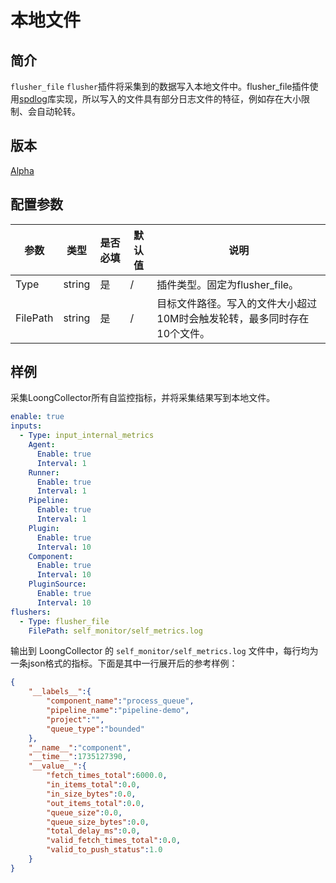# 本地文件

## 简介

`flusher_file` `flusher`插件将采集到的数据写入本地文件中。flusher\_file插件使用[spdlog](https://github.com/gabime/spdlog)库实现，所以写入的文件具有部分日志文件的特征，例如存在大小限制、会自动轮转。

## 版本

[Alpha](../../stability-level.md)

## 配置参数

|  **参数**  |  **类型**  |  **是否必填**  |  **默认值**  |  **说明**  |
| --- | --- | --- | --- | --- |
|  Type  |  string  |  是  |  /  |  插件类型。固定为flusher\_file。  |
|  FilePath  |  string  |  是  |  /  |  目标文件路径。写入的文件大小超过10M时会触发轮转，最多同时存在10个文件。  |

## 样例

采集LoongCollector所有自监控指标，并将采集结果写到本地文件。

``` yaml
enable: true
inputs:
  - Type: input_internal_metrics
    Agent:
      Enable: true
      Interval: 1
    Runner:
      Enable: true
      Interval: 1
    Pipeline:
      Enable: true
      Interval: 1
    Plugin:
      Enable: true
      Interval: 10
    Component:
      Enable: true
      Interval: 10
    PluginSource:
      Enable: true
      Interval: 10
flushers:
  - Type: flusher_file
    FilePath: self_monitor/self_metrics.log
```

输出到 LoongCollector 的 `self_monitor/self_metrics.log` 文件中，每行均为一条json格式的指标。下面是其中一行展开后的参考样例：

```json
{
    "__labels__":{
        "component_name":"process_queue",
        "pipeline_name":"pipeline-demo",
        "project":"",
        "queue_type":"bounded"
    },
    "__name__":"component",
    "__time__":1735127390,
    "__value__":{
        "fetch_times_total":6000.0,
        "in_items_total":0.0,
        "in_size_bytes":0.0,
        "out_items_total":0.0,
        "queue_size":0.0,
        "queue_size_bytes":0.0,
        "total_delay_ms":0.0,
        "valid_fetch_times_total":0.0,
        "valid_to_push_status":1.0
    }
}
```
